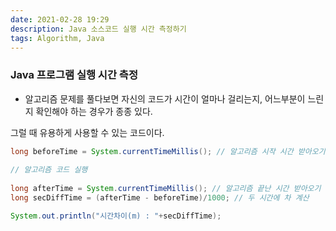 ```yaml
---
date: 2021-02-28 19:29
description: Java 소스코드 실행 시간 측정하기
tags: Algorithm, Java
---
```


### Java 프로그램 실행 시간 측정
- 알고리즘 문제를 풀다보면 자신의 코드가 시간이 얼마나 걸리는지, 어느부분이 느린지 확인해야 하는 경우가 종종 있다.

그럴 때 유용하게 사용할 수 있는 코드이다.

```java
long beforeTime = System.currentTimeMillis(); // 알고리즘 시작 시간 받아오기
        
// 알고리즘 코드 실행
        
long afterTime = System.currentTimeMillis(); // 알고리즘 끝난 시간 받아오기
long secDiffTime = (afterTime - beforeTime)/1000; // 두 시간에 차 계산

System.out.println("시간차이(m) : "+secDiffTime);
```
